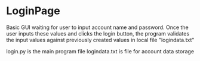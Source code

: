 # LoginPage
Basic GUI waiting for user to input account name and password.
Once the user inputs these values and clicks the login button, the program validates the input
values against previously created values in local file "logindata.txt"

login.py is the main program file
logindata.txt is file for account data storage
